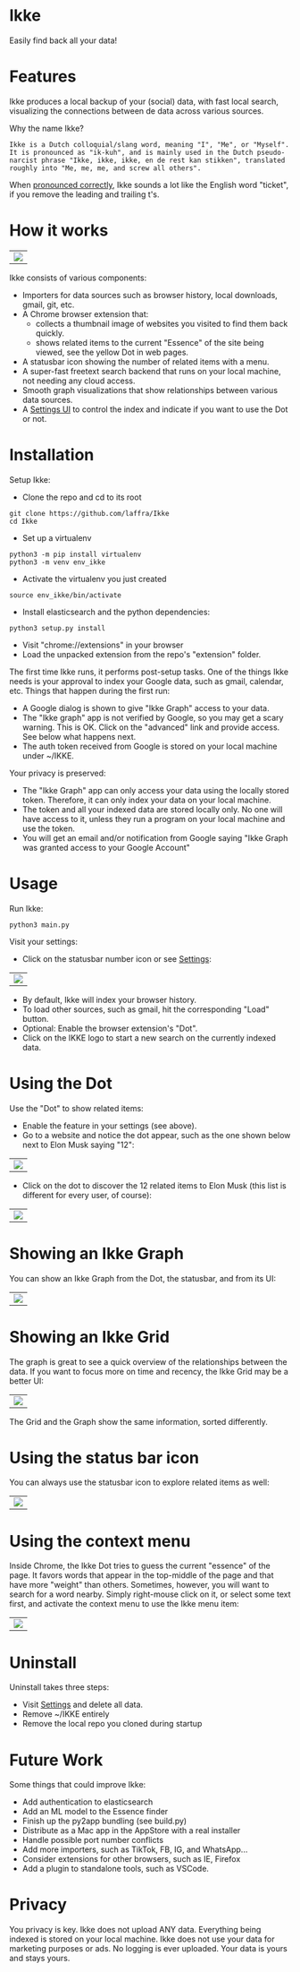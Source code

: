 # Ikke
Easily find back all your data!

# Features

Ikke produces a local backup of your (social) data, with fast local search,
visualizing the connections between de data across various sources.

Why the name Ikke?

    Ikke is a Dutch colloquial/slang word, meaning "I", "Me", or "Myself".  It is pronounced as "ik-kuh", and is mainly used in the Dutch pseudo-narcist phrase "Ikke, ikke, ikke, en de rest kan stikken", translated roughly into "Me, me, me, and screw all others".

When [pronounced correctly](https://upload.wikimedia.org/wikipedia/commons/3/39/Nl-ikke.ogg),
Ikke sounds a lot like the English word "ticket", if you remove the leading and trailing t's.

# How it works

<table><tr><td>
    <img src="/images/architecture.png" />
</td></tr></table>

Ikke consists of various components:
 * Importers for data sources such as browser history, local downloads, gmail, git, etc.
 * A Chrome browser extension that:
   * collects a thumbnail image of websites you visited to find them back quickly.
   * shows related items to the current "Essence" of the site being viewed, see the yellow Dot in web pages.
 * A statusbar icon showing the number of related items with a menu.
 * A super-fast freetext search backend that runs on your local machine, not needing any cloud access.
 * Smooth graph visualizations that show relationships between various data sources.
 * A [Settings UI](http://localhost:1964/settings) to control the index and indicate if you want to use the Dot or not.
 
# Installation

Setup Ikke:
 * Clone the repo and cd to its root
 ```
 git clone https://github.com/laffra/Ikke
 cd Ikke
 ```
 * Set up a virtualenv
 ```
 python3 -m pip install virtualenv
 python3 -m venv env_ikke
 ```
 * Activate the virtualenv you just created 
 ```
 source env_ikke/bin/activate
 ```
 * Install elasticsearch and the python dependencies:
 ```
 python3 setup.py install
 ```
 * Visit "chrome://extensions" in your browser
 * Load the unpacked extension from the repo's "extension" folder.

The first time Ikke runs, it performs post-setup tasks. One of the things Ikke needs is your approval to index your Google data, such as gmail, calendar, etc. Things that happen during the first run:
   * A Google dialog is shown to give "Ikke Graph" access to your data.
   * The "Ikke graph" app is not verified by Google, so you may get a scary warning. This is OK. Click on the 
   "advanced" link and provide access. See below what happens next.
   * The auth token received from Google is stored on your local machine under ~/IKKE.

Your privacy is preserved:
   * The "Ikke Graph" app can only access your data using the locally stored token. Therefore, it can only index your data on your local machine. 
   * The token and all your indexed data are stored locally only. No one will have access to it, unless they run a program on your local machine and use the token.
   * You will get an email and/or notification from Google saying "Ikke Graph was granted access to your Google Account"

# Usage

Run Ikke:
```
python3 main.py
```

Visit your settings:
* Click on the statusbar number icon or see [Settings](http://localhost:1964/settings):

<table><tr><td>
<img src="images/screenshot-ikke-settings.png">
</td></tr></table>

* By default, Ikke will index your browser history.
* To load other sources, such as gmail, hit the corresponding "Load" button. 
* Optional: Enable the browser extension's "Dot".
* Click on the IKKE logo to start a new search on the currently indexed data.

# Using the Dot

Use the "Dot" to show related items:
* Enable the feature in your settings (see above).
* Go to a website and notice the dot appear, such as the one shown below next to Elon Musk saying "12":

<table><tr><td>
<img src="images/screenshot-ikke-dot.png">
</td></tr></table>

* Click on the dot to discover the 12 related items to Elon Musk (this list is different for every user, of course):

<table><tr><td>
<img src="images/screenshot-ikke-related.png">
</td></tr></table>

# Showing an Ikke Graph

You can show an Ikke Graph from the Dot, the statusbar, and from its UI:

<table><tr><td>
<img src="images/screenshot-ikke-graph.png">
</td></tr></table>

# Showing an Ikke Grid

The graph is great to see a quick overview of the relationships between the data. 
If you want to focus more on time and recency, the Ikke Grid may be a better UI:

<table><tr><td>
<img src="images/screenshot-grid.png">
</td></tr></table>

The Grid and the Graph show the same information, sorted differently.

# Using the status bar icon

You can always use the statusbar icon to explore related items as well:

<table><tr><td>
<img src="images/screenshot-ikke-statusbar.png">
</td></tr></table>

# Using the context menu

Inside Chrome, the Ikke Dot tries to guess the current "essence" of the page. It favors words
that appear in the top-middle of the page and that have more "weight" than others.
Sometimes, however, you will want to search for a word nearby. Simply right-mouse click on it,
or select some text first, and activate the context menu to use the Ikke menu item:

<table><tr><td>
<img src="images/screenshot-context-menu.png">
</td></tr></table>

# Uninstall

Uninstall takes three steps:
* Visit [Settings](http://localhost:1964/settings) and delete all data.
* Remove ~/IKKE entirely
* Remove the local repo you cloned during startup

# Future Work

Some things that could improve Ikke:
* Add authentication to elasticsearch
* Add an ML model to the Essence finder
* Finish up the py2app bundling (see build.py)
* Distribute as a Mac app in the AppStore with a real installer
* Handle possible port number conflicts
* Add more importers, such as TikTok, FB, IG, and WhatsApp...
* Consider extensions for other browsers, such as IE, Firefox
* Add a plugin to standalone tools, such as VSCode.

# Privacy

You privacy is key. Ikke does not upload ANY data. Everything being indexed is stored on your local machine. Ikke does not use your data for marketing purposes or ads. No logging is ever uploaded. Your data is yours and stays yours.

